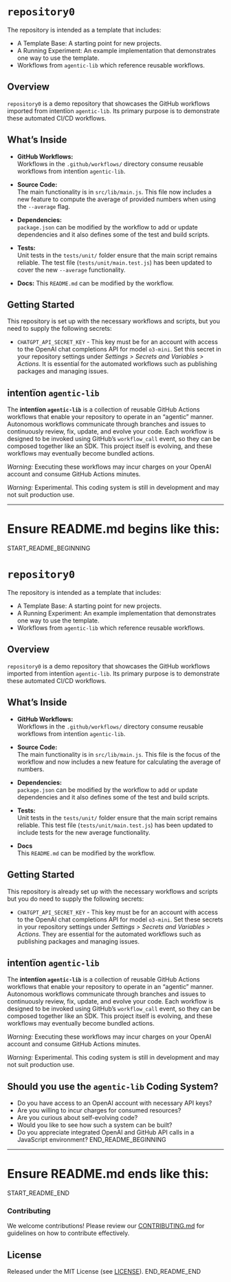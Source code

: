 # `repository0`

The repository is intended as a template that includes:
* A Template Base: A starting point for new projects.
* A Running Experiment: An example implementation that demonstrates one way to use the template.
* Workflows from `agentic‑lib` which reference reusable workflows.

## Overview
`repository0` is a demo repository that showcases the GitHub workflows imported from intentïon `agentic‑lib`. Its primary purpose is to demonstrate these automated CI/CD workflows.

## What’s Inside

- **GitHub Workflows:**  
  Workflows in the `.github/workflows/` directory consume reusable workflows from intentïon `agentic‑lib`.

- **Source Code:**  
  The main functionality is in `src/lib/main.js`. This file now includes a new feature to compute the average of provided numbers when using the `--average` flag.

- **Dependencies:**  
  `package.json` can be modified by the workflow to add or update dependencies and it also defines some of the test and build scripts.

- **Tests:**  
  Unit tests in the `tests/unit/` folder ensure that the main script remains reliable. The test file (`tests/unit/main.test.js`) has been updated to cover the new `--average` functionality.

- **Docs:** 
  This `README.md` can be modified by the workflow.

## Getting Started

This repository is set up with the necessary workflows and scripts, but you need to supply the following secrets:
- `CHATGPT_API_SECRET_KEY` - This key must be for an account with access to the OpenAI chat completions API for model `o3-mini`.
  Set this secret in your repository settings under *Settings > Secrets and Variables > Actions*. It is essential for the automated workflows such as publishing packages and managing issues.

## intentïon `agentic‑lib`

The **intentïon `agentic‑lib`** is a collection of reusable GitHub Actions workflows that enable your repository to operate in an “agentic” manner. Autonomous workflows communicate through branches and issues to continuously review, fix, update, and evolve your code. Each workflow is designed to be invoked using GitHub’s `workflow_call` event, so they can be composed together like an SDK. This project itself is evolving, and these workflows may eventually become bundled actions.

*Warning:* Executing these workflows may incur charges on your OpenAI account and consume GitHub Actions minutes.

*Warning:* Experimental. This coding system is still in development and may not suit production use.

---

# Ensure README.md begins like this:

START_README_BEGINNING
# `repository0`

The repository is intended as a template that includes:
* A Template Base: A starting point for new projects.
* A Running Experiment: An example implementation that demonstrates one way to use the template.
* Workflows from `agentic‑lib` which reference reusable workflows.

## Overview
`repository0` is a demo repository that showcases the GitHub workflows imported from intentïon `agentic‑lib`. Its primary purpose is to demonstrate these automated CI/CD workflows.

## What’s Inside

- **GitHub Workflows:**  
  Workflows in the `.github/workflows/` directory consume reusable workflows from intentïon `agentic‑lib`.

- **Source Code:**  
  The main functionality is in `src/lib/main.js`. This file is the focus of the workflow and now includes a new feature for calculating the average of numbers.

- **Dependencies:**  
  `package.json` can be modified by the workflow to add or update dependencies and it also defines some of the test and build scripts.

- **Tests:**  
  Unit tests in the `tests/unit/` folder ensure that the main script remains reliable. This test file (`tests/unit/main.test.js`) has been updated to include tests for the new average functionality.

- **Docs**  
  This `README.md` can be modified by the workflow.

## Getting Started

This repository is already set up with the necessary workflows and scripts but you do need to supply the following secrets:
- `CHATGPT_API_SECRET_KEY` - This key must be for an account with access to the OpenAI chat completions API for model `o3-mini`.
  Set these secrets in your repository settings under *Settings > Secrets and Variables > Actions*. They are essential for the automated workflows such as publishing packages and managing issues.

## intentïon `agentic‑lib`

The **intentïon `agentic‑lib`** is a collection of reusable GitHub Actions workflows that enable your repository to operate in an “agentic” manner. Autonomous workflows communicate through branches and issues to continuously review, fix, update, and evolve your code. Each workflow is designed to be invoked using GitHub’s `workflow_call` event, so they can be composed together like an SDK. This project itself is evolving, and these workflows may eventually become bundled actions.

*Warning:* Executing these workflows may incur charges on your OpenAI account and consume GitHub Actions minutes.

*Warning:* Experimental. This coding system is still in development and may not suit production use.

## Should you use the `agentic‑lib` Coding System?

* Do you have access to an OpenAI account with necessary API keys?
* Are you willing to incur charges for consumed resources?
* Are you curious about self-evolving code?
* Would you like to see how such a system can be built?
* Do you appreciate integrated OpenAI and GitHub API calls in a JavaScript environment?
END_README_BEGINNING

---

# Ensure README.md ends like this:

START_README_END
### Contributing

We welcome contributions! Please review our [CONTRIBUTING.md](./CONTRIBUTING.md) for guidelines on how to contribute effectively.

## License

Released under the MIT License (see [LICENSE](./LICENSE)).
END_README_END
